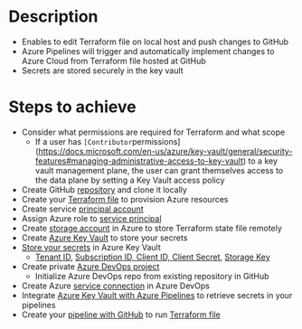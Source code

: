 # Description

- Enables to edit Terraform file on local host and push changes to GitHub
- Azure Pipelines will trigger and automatically implement changes to Azure Cloud from Terraform file hosted at GitHub
- Secrets are stored securely in the key vault

# Steps to achieve

- Consider what permissions are required for Terraform and what scope
    - If a user has `[Contributor`permissions](https://docs.microsoft.com/en-us/azure/key-vault/general/security-features#managing-administrative-access-to-key-vault) to a key vault management plane, the user can grant themselves access to the data plane by setting a Key Vault access policy
- Create GitHub [repository](https://docs.github.com/en/get-started/quickstart/create-a-repo) and clone it locally
- Create your [Terraform file](https://registry.terraform.io/providers/hashicorp/azurerm/latest/docs) to provision Azure resources
- Create service [principal account](https://docs.microsoft.com/en-us/azure/active-directory/develop/app-objects-and-service-principals)
- Assign Azure role to [service principal](https://docs.microsoft.com/en-us/azure/role-based-access-control/role-assignments-steps)
- Create [storage account](https://docs.microsoft.com/en-us/azure/storage/common/storage-account-create?tabs=azure-portal) in Azure to store Terraform state file remotely
- Create [Azure Key Vault](https://docs.microsoft.com/en-us/azure/key-vault/general/quick-create-portal) to store your secrets
- [Store your secrets](https://docs.microsoft.com/en-us/azure/key-vault/secrets/quick-create-portal#add-a-secret-to-key-vault) in Azure Key Vault
    - [Tenant ID](https://docs.microsoft.com/en-us/azure/active-directory/fundamentals/active-directory-how-to-find-tenant), [Subscription ID, Client ID, Client Secret](https://www.cloudsnooze.com/news/view/29), [Storage Key](https://docs.microsoft.com/en-us/azure/storage/common/storage-account-keys-manage?tabs=azure-portal#view-account-access-keys)
- Create private [Azure DevOps project](https://docs.microsoft.com/en-us/azure/devops/organizations/projects/create-project?view=azure-devops&tabs=browser)
    - Initialize Azure DevOps repo from existing repository in GitHub
- Create Azure [service connection](https://docs.microsoft.com/en-us/azure/devops/pipelines/library/connect-to-azure?view=azure-devops) in Azure DevOps
- Integrate [Azure Key Vault with Azure Pipelines](https://thomasthornton.cloud/2021/06/24/storing-and-retrieving-secrets-in-azure-keyvault-with-variable-groups-in-azure-devops-pipelines/) to retrieve secrets in your pipelines
- Create your [pipeline with GitHub](https://docs.microsoft.com/en-us/azure/devops/pipelines/repos/github?view=azure-devops&tabs=yaml) to run [Terraform file](https://learn.hashicorp.com/tutorials/terraform/automate-terraform)
